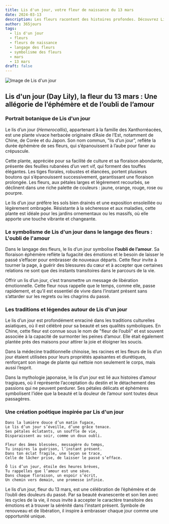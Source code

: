 ```yaml
---
title: Lis d'un jour, votre fleur de naissance du 13 mars
date: 2024-03-13
description: Les fleurs racontent des histoires profondes. Découvrez Lis d'un jour, votre fleur de naissance du 13 mars, ses symboles et récits fascinants. Plongez dans sa signification et son langage unique dans l'art floral.
author: 365jours
tags:
  - lis d'un jour
  - fleurs
  - fleurs de naissance
  - langage des fleurs
  - symbolisme des fleurs
  - mars
  - 13 mars
draft: false
---
```



![Image de Lis d'un jour](https://cdn.pixabay.com/photo/2018/03/20/20/48/nature-3244629_640.jpg#center)


## Lis d'un jour (Day Lily), la fleur du 13 mars : Une allégorie de l’éphémère et de l’oubli de l’amour

### Portrait botanique de Lis d'un jour

Le lis d’un jour (_Hemerocallis_), appartenant à la famille des Xanthorréacées, est une plante vivace herbacée originaire d’Asie de l’Est, notamment de Chine, de Corée et du Japon. Son nom commun, "lis d’un jour", reflète la durée éphémère de ses fleurs, qui s’épanouissent à l’aube pour faner au crépuscule.

Cette plante, appréciée pour sa facilité de culture et sa floraison abondante, présente des feuilles rubanées d’un vert vif, qui forment des touffes élégantes. Les tiges florales, robustes et élancées, portent plusieurs boutons qui s’épanouissent successivement, garantissant une floraison prolongée. Les fleurs, aux pétales larges et légèrement recourbés, se déclinent dans une riche palette de couleurs : jaune, orange, rouge, rose ou pourpre.

Le lis d’un jour préfère les sols bien drainés et une exposition ensoleillée ou légèrement ombragée. Résistante à la sécheresse et aux maladies, cette plante est idéale pour les jardins ornementaux ou les massifs, où elle apporte une touche vibrante et changeante.

### Le symbolisme de Lis d'un jour dans le langage des fleurs : L'oubli de l'amour

Dans le langage des fleurs, le lis d’un jour symbolise **l’oubli de l’amour**. Sa floraison éphémère reflète la fugacité des émotions et le besoin de laisser le passé s’effacer pour embrasser de nouveaux départs. Cette fleur invite à tourner la page, à guérir des blessures du cœur et à accepter que certaines relations ne sont que des instants transitoires dans le parcours de la vie.

Offrir un lis d’un jour, c’est transmettre un message de libération émotionnelle. Cette fleur nous rappelle que le temps, comme elle, passe rapidement, et qu’il est essentiel de vivre dans l’instant présent sans s’attarder sur les regrets ou les chagrins du passé.

### Les traditions et légendes autour de Lis d'un jour

Le lis d’un jour est profondément enraciné dans les traditions culturelles asiatiques, où il est célébré pour sa beauté et ses qualités symboliques. En Chine, cette fleur est connue sous le nom de "fleur de l’oubli" et est souvent associée à la capacité de surmonter les peines d’amour. Elle était également plantée près des maisons pour attirer la joie et éloigner les soucis.

Dans la médecine traditionnelle chinoise, les racines et les fleurs de lis d’un jour étaient utilisées pour leurs propriétés apaisantes et diurétiques, renforçant son image de plante qui nettoie non seulement le corps, mais aussi l’esprit.

Dans la mythologie japonaise, le lis d’un jour est lié aux histoires d’amour tragiques, où il représente l’acceptation du destin et le détachement des passions qui ne peuvent perdurer. Ses pétales délicats et éphémères symbolisent l’idée que la beauté et la douleur de l’amour sont toutes deux passagères.

### Une création poétique inspirée par Lis d'un jour

```
Dans la lumière douce d’un matin fugace,  
Le lis d’un jour s’éveille, d’une grâce tenace.  
Ses pétales éclatants, un souffle de vie,  
Disparaissent au soir, comme un doux oubli.  

Fleur des âmes blessées, messagère du temps,  
Tu inspires la guérison, l’instant présent.  
Dans ton éclat fragile, une leçon se trace,  
Celle de lâcher prise, de laisser le passé s’efface.  

Ô lis d’un jour, étoile des heures brèves,  
Tu rappelles que l’amour est une sève.  
Dans chaque floraison, un espoir s’écrit,  
Un chemin vers demain, une promesse infinie.  
```

Le lis d’un jour, fleur du 13 mars, est une célébration de l’éphémère et de l’oubli des douleurs du passé. Par sa beauté évanescente et son lien avec les cycles de la vie, il nous invite à accepter le caractère transitoire des émotions et à trouver la sérénité dans l’instant présent. Symbole de renouveau et de libération, il inspire à embrasser chaque jour comme une opportunité unique.

